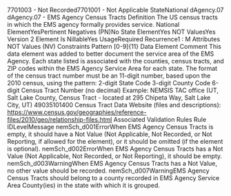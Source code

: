 

7701003 - Not Recorded7701001 - Not Applicable
StateNational
dAgency.07
dAgency.07 - EMS Agency Census Tracts
Definition
The US census tracts in which the EMS agency formally provides service.
National ElementYesPertinent Negatives (PN)No
State ElementYes
NOT ValuesYes
Version 2 Element
Is NillableYes
UsageRequired
Recurrence1 : M
Attributes
NOT Values (NV)
Constraints
Pattern
[0-9]{11}
Data Element Comment
This data element was added to better document the service area of the EMS Agency. Each state listed is associated with the
counties, census tracts, and ZIP codes within the EMS Agency Service Area for each state. 
The format of the census tract number must be an 11-digit number, based upon the 2010 census, using the pattern: 
2-digit State Code 3-digit County Code 6-digit Census Tract Number (no decimal) 
Example: NEMSIS TAC office (UT, Salt Lake County, Census Tract - located at 295 Chipeta Way, Salt Lake City, UT)
49035101400 
Census Tract Data Website (files and descriptions): 
https://www.census.gov/geographies/reference-files/2010/geo/relationship-files.html
Associated Validation Rules
Rule IDLevelMessage
nemSch_d001ErrorWhen EMS Agency Census Tracts is empty, it should have a Not Value (Not Applicable, Not
Recorded, or Not Reporting, if allowed for the element), or it should be omitted (if the element is
optional).
nemSch_d002ErrorWhen EMS Agency Census Tracts has a Not Value (Not Applicable, Not Recorded, or Not
Reporting), it should be empty.
nemSch_d003WarningWhen EMS Agency Census Tracts has a Not Value, no other value should be recorded.
nemSch_d007WarningEMS Agency Census Tracts should belong to a county recorded in EMS Agency Service Area
County(ies) in the state with which it is grouped.